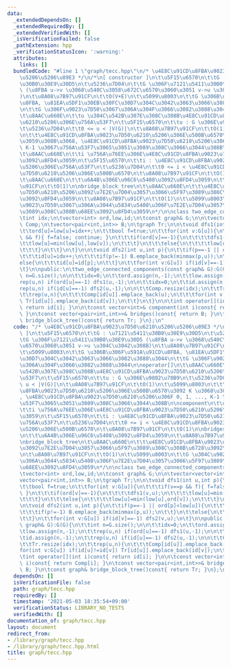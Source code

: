 ```yaml
---
data:
  _extendedDependsOn: []
  _extendedRequiredBy: []
  _extendedVerifiedWith: []
  _isVerificationFailed: false
  _pathExtension: hpp
  _verificationStatusIcon: ':warning:'
  attributes:
    links: []
  bundledCode: "#line 1 \"graph/tecc.hpp\"\n/* \u4E8C\u91CD\u8FBA\u9023\u7D50\u6210\
    \u5206\u5206\u89E3 */\n/*\n[ constructor ]\n\t\u5F15\u6570\n\t\tG : \u7121\u5411\
    \u30B0\u30E9\u30D5\n\t\u5236\u7D04\n\t\tG \u306F\u7121\u5411\u30B0\u30E9\u30D5\
    \ (\u8FBA u->v \u3068\u540C\u3058\u672C\u6570\u3060\u3051 v->u \u304C\u3042\u308B\
    )\n\t\u8A08\u7B97\u91CF\n\t\tO(V+E)\n\t\u5099\u8003\n\t\tG \u306B\u306F\u591A\u91CD\
    \u8FBA, \u81EA\u5DF1\u30EB\u30FC\u30D7\u304C\u3042\u3063\u3066\u3082\u3088\u3044\
    \n\t\tG \u306F\u9023\u7D50\u3067\u306A\u304F\u3066\u3082\u3088\u3044\n\noperator[]\n\
    \t\u8AAC\u660E\n\t\tu \u304C\u542B\u307E\u308C\u308B\u4E8C\u91CD\u8FBA\u9023\u7D50\
    \u6210\u5206\u306E\u756A\u53F7\n\t\u5F15\u6570\n\t\tu : G \u306E\u9802\u70B9\n\
    \t\u5236\u7D04\n\t\t0 <= u < |V(G)|\n\t\u8A08\u7B97\u91CF\n\t\tO(1)\n\t\u5099\u8003\
    \n\t\t\u4E8C\u91CD\u8FBA\u9023\u7D50\u6210\u5206\u306E\u500B\u6570\u3092 K \u3068\
    \u3059\u308B\u3068, \u4E8C\u91CD\u8FBA\u9023\u7D50\u6210\u5206\u306F 0, 1, ...,\
    \ K-1 \u3067\u756A\u53F7\u3065\u3051\u3089\u308C\u3066\u3044\u308B\n\ncomponent\n\
    \t\u8AAC\u660E\n\t\ti \u756A\u76EE\u306E\u4E8C\u91CD\u8FBA\u9023\u7D50\u6210\u5206\
    \u3092\u8FD4\u3059\n\t\u5F15\u6570\n\t\ti : \u4E8C\u91CD\u8FBA\u9023\u7D50\u6210\
    \u5206\u306E\u756A\u53F7\n\t\u5236\u7D04\n\t\t0 <= i < \u4E8C\u91CD\u8FBA\u9023\
    \u7D50\u6210\u5206\u306E\u500B\u6570\n\t\u8A08\u7B97\u91CF\n\t\tO(1)\n\nbridges\n\
    \t\u8AAC\u660E\n\t\t\u6A4B\u306E\u96C6\u5408\u3092\u8FD4\u3059\n\t\u8A08\u7B97\
    \u91CF\n\t\tO(1)\n\nbridge_block_tree\n\t\u8AAC\u660E\n\t\t\u4E8C\u91CD\u8FBA\u9023\
    \u7D50\u6210\u5206\u3092\u7E2E\u7D04\u3057\u3066\u5F97\u3089\u308C\u308B\u6728\
    \u3092\u8FD4\u3059\n\t\u8A08\u7B97\u91CF\n\t\tO(1)\n\t\u5099\u8003\n\t\tG \u304C\
    \u9023\u7D50\u3067\u306A\u3044\u5834\u5408\u306F\u7E2E\u7D04\u3057\u3066\u5F97\
    \u3089\u308C\u308B\u68EE\u3092\u8FD4\u3059\n*/\n\nclass two_edge_connected_components{\n\
    \tint idx;\n\tvector<int> ord,low,id;\n\tconst graph& G;\n\n\tvector<vector<int>>\
    \ Comp;\n\tvector<pair<int,int>> B;\n\tgraph Tr;\n\n\tvoid dfs1(int u,int p){\n\
    \t\tord[u]=low[u]=idx++;\n\t\tbool f=true;\n\t\tfor(int v:G[u]){\n\t\t\tif(v==p\
    \ && f){ f=false; continue; }\n\t\t\tif(ord[v]==-1){\n\t\t\t\tdfs1(v,u);\n\t\t\
    \t\tlow[u]=min(low[u],low[v]);\n\t\t\t}\n\t\t\telse{\n\t\t\t\tlow[u]=min(low[u],ord[v]);\n\
    \t\t\t}\n\t\t}\n\t}\n\n\tvoid dfs2(int u,int p){\n\t\tif(p==-1 || ord[p]<low[u]){\n\
    \t\t\tid[u]=idx++;\n\t\t\tif(p!=-1) B.emplace_back(minmax(p,u));\n\t\t}\n\t\t\
    else{\n\t\t\tid[u]=id[p];\n\t\t}\n\t\tfor(int v:G[u]) if(id[v]==-1) dfs2(v,u);\n\
    \t}\n\npublic:\n\ttwo_edge_connected_components(const graph& G):G(G){\n\t\tint\
    \ n=G.size();\n\n\t\tidx=0;\n\t\tord.assign(n,-1);\n\t\tlow.assign(n,-1);\n\t\t\
    rep(u,n) if(ord[u]==-1) dfs1(u,-1);\n\n\t\tidx=0;\n\t\tid.assign(n,-1);\n\t\t\
    rep(u,n) if(id[u]==-1) dfs2(u,-1);\n\n\t\tComp.resize(idx);\n\t\tTr.resize(idx);\n\
    \t\trep(u,n){\n\t\t\tComp[id[u]].emplace_back(u);\n\t\t\tfor(int v:G[u]) if(id[u]!=id[v])\
    \ Tr[id[u]].emplace_back(id[v]);\n\t\t}\n\t}\n\n\tint operator[](int i)const{\
    \ return id[i]; }\n\n\tconst vector<int>& component(int i)const{ return Comp[i];\
    \ }\n\tconst vector<pair<int,int>>& bridges()const{ return B; }\n\tconst graph&\
    \ bridge_block_tree()const{ return Tr; }\n};\n"
  code: "/* \u4E8C\u91CD\u8FBA\u9023\u7D50\u6210\u5206\u5206\u89E3 */\n/*\n[ constructor\
    \ ]\n\t\u5F15\u6570\n\t\tG : \u7121\u5411\u30B0\u30E9\u30D5\n\t\u5236\u7D04\n\t\
    \tG \u306F\u7121\u5411\u30B0\u30E9\u30D5 (\u8FBA u->v \u3068\u540C\u3058\u672C\
    \u6570\u3060\u3051 v->u \u304C\u3042\u308B)\n\t\u8A08\u7B97\u91CF\n\t\tO(V+E)\n\
    \t\u5099\u8003\n\t\tG \u306B\u306F\u591A\u91CD\u8FBA, \u81EA\u5DF1\u30EB\u30FC\
    \u30D7\u304C\u3042\u3063\u3066\u3082\u3088\u3044\n\t\tG \u306F\u9023\u7D50\u3067\
    \u306A\u304F\u3066\u3082\u3088\u3044\n\noperator[]\n\t\u8AAC\u660E\n\t\tu \u304C\
    \u542B\u307E\u308C\u308B\u4E8C\u91CD\u8FBA\u9023\u7D50\u6210\u5206\u306E\u756A\
    \u53F7\n\t\u5F15\u6570\n\t\tu : G \u306E\u9802\u70B9\n\t\u5236\u7D04\n\t\t0 <=\
    \ u < |V(G)|\n\t\u8A08\u7B97\u91CF\n\t\tO(1)\n\t\u5099\u8003\n\t\t\u4E8C\u91CD\
    \u8FBA\u9023\u7D50\u6210\u5206\u306E\u500B\u6570\u3092 K \u3068\u3059\u308B\u3068\
    , \u4E8C\u91CD\u8FBA\u9023\u7D50\u6210\u5206\u306F 0, 1, ..., K-1 \u3067\u756A\
    \u53F7\u3065\u3051\u3089\u308C\u3066\u3044\u308B\n\ncomponent\n\t\u8AAC\u660E\n\
    \t\ti \u756A\u76EE\u306E\u4E8C\u91CD\u8FBA\u9023\u7D50\u6210\u5206\u3092\u8FD4\
    \u3059\n\t\u5F15\u6570\n\t\ti : \u4E8C\u91CD\u8FBA\u9023\u7D50\u6210\u5206\u306E\
    \u756A\u53F7\n\t\u5236\u7D04\n\t\t0 <= i < \u4E8C\u91CD\u8FBA\u9023\u7D50\u6210\
    \u5206\u306E\u500B\u6570\n\t\u8A08\u7B97\u91CF\n\t\tO(1)\n\nbridges\n\t\u8AAC\u660E\
    \n\t\t\u6A4B\u306E\u96C6\u5408\u3092\u8FD4\u3059\n\t\u8A08\u7B97\u91CF\n\t\tO(1)\n\
    \nbridge_block_tree\n\t\u8AAC\u660E\n\t\t\u4E8C\u91CD\u8FBA\u9023\u7D50\u6210\u5206\
    \u3092\u7E2E\u7D04\u3057\u3066\u5F97\u3089\u308C\u308B\u6728\u3092\u8FD4\u3059\
    \n\t\u8A08\u7B97\u91CF\n\t\tO(1)\n\t\u5099\u8003\n\t\tG \u304C\u9023\u7D50\u3067\
    \u306A\u3044\u5834\u5408\u306F\u7E2E\u7D04\u3057\u3066\u5F97\u3089\u308C\u308B\
    \u68EE\u3092\u8FD4\u3059\n*/\n\nclass two_edge_connected_components{\n\tint idx;\n\
    \tvector<int> ord,low,id;\n\tconst graph& G;\n\n\tvector<vector<int>> Comp;\n\t\
    vector<pair<int,int>> B;\n\tgraph Tr;\n\n\tvoid dfs1(int u,int p){\n\t\tord[u]=low[u]=idx++;\n\
    \t\tbool f=true;\n\t\tfor(int v:G[u]){\n\t\t\tif(v==p && f){ f=false; continue;\
    \ }\n\t\t\tif(ord[v]==-1){\n\t\t\t\tdfs1(v,u);\n\t\t\t\tlow[u]=min(low[u],low[v]);\n\
    \t\t\t}\n\t\t\telse{\n\t\t\t\tlow[u]=min(low[u],ord[v]);\n\t\t\t}\n\t\t}\n\t}\n\
    \n\tvoid dfs2(int u,int p){\n\t\tif(p==-1 || ord[p]<low[u]){\n\t\t\tid[u]=idx++;\n\
    \t\t\tif(p!=-1) B.emplace_back(minmax(p,u));\n\t\t}\n\t\telse{\n\t\t\tid[u]=id[p];\n\
    \t\t}\n\t\tfor(int v:G[u]) if(id[v]==-1) dfs2(v,u);\n\t}\n\npublic:\n\ttwo_edge_connected_components(const\
    \ graph& G):G(G){\n\t\tint n=G.size();\n\n\t\tidx=0;\n\t\tord.assign(n,-1);\n\t\
    \tlow.assign(n,-1);\n\t\trep(u,n) if(ord[u]==-1) dfs1(u,-1);\n\n\t\tidx=0;\n\t\
    \tid.assign(n,-1);\n\t\trep(u,n) if(id[u]==-1) dfs2(u,-1);\n\n\t\tComp.resize(idx);\n\
    \t\tTr.resize(idx);\n\t\trep(u,n){\n\t\t\tComp[id[u]].emplace_back(u);\n\t\t\t\
    for(int v:G[u]) if(id[u]!=id[v]) Tr[id[u]].emplace_back(id[v]);\n\t\t}\n\t}\n\n\
    \tint operator[](int i)const{ return id[i]; }\n\n\tconst vector<int>& component(int\
    \ i)const{ return Comp[i]; }\n\tconst vector<pair<int,int>>& bridges()const{ return\
    \ B; }\n\tconst graph& bridge_block_tree()const{ return Tr; }\n};\n"
  dependsOn: []
  isVerificationFile: false
  path: graph/tecc.hpp
  requiredBy: []
  timestamp: '2021-05-03 18:35:54+09:00'
  verificationStatus: LIBRARY_NO_TESTS
  verifiedWith: []
documentation_of: graph/tecc.hpp
layout: document
redirect_from:
- /library/graph/tecc.hpp
- /library/graph/tecc.hpp.html
title: graph/tecc.hpp
---
```


